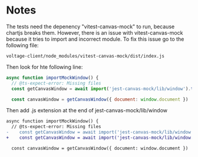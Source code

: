 # Notes

The tests need the depenency "vitest-canvas-mock" to run, because 
chartjs breaks them. However, there is an issue with vitest-canvas-mock because it tries to import
and incorrect module. To fix this issue go to the following file:

```
voltage-client/node_modules/vitest-canvas-mock/dist/index.js
```

Then look for hte following line:

```javascript
async function importMockWindow() {
  // @ts-expect-error: Missing files
  const getCanvasWindow = await import('jest-canvas-mock/lib/window').then(res => res.default?.default || res.default || res)

  const canvasWindow = getCanvasWindow({ document: window.document })
```
Then add .js extension at the end of jest-canvas-mock/lib/window

```diff
async function importMockWindow() {
  // @ts-expect-error: Missing files
-    const getCanvasWindow = await import('jest-canvas-mock/lib/window').then(res => res.default?.default || res.default || res)
+    const getCanvasWindow = await import('jest-canvas-mock/lib/window.js').then(res => res.default?.default || res.default || res)

  const canvasWindow = getCanvasWindow({ document: window.document })
```
